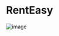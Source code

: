 # RentEasy

![image](https://github.com/user-attachments/assets/b9f8f7fd-4db0-4ac1-9131-4a81e223e3d6)
